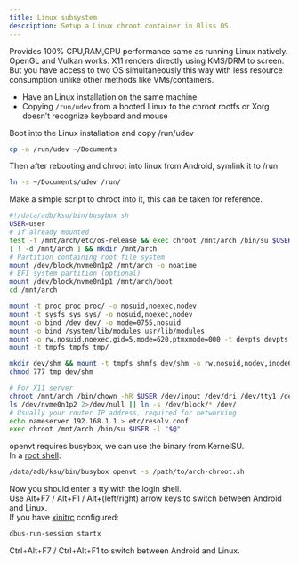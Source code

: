 ```yaml
---
title: Linux subsystem
description: Setup a Linux chroot container in Bliss OS.  
---
```

  
Provides 100% CPU,RAM,GPU performance same as running Linux natively. OpenGL and Vulkan works. X11 renders directly using KMS/DRM to screen.  
But you have access to two OS simultaneously this way with less resource consumption unlike other methods like VMs/containers.

- Have an Linux installation on the same machine.  
- Copying `/run/udev` from a booted Linux to the chroot rootfs or Xorg doesn’t recognize keyboard and mouse  

Boot into the Linux installation and copy /run/udev 

```bash
cp -a /run/udev ~/Documents  
```
Then after rebooting and chroot into linux from Android, symlink it to /run
```bash
ln -s ~/Documents/udev /run/ 
```

Make a simple script to chroot into it, this can be taken for reference.  
```bash title="arch-chroot.sh"
#!/data/adb/ksu/bin/busybox sh
USER=user
# If already mounted
test -f /mnt/arch/etc/os-release && exec chroot /mnt/arch /bin/su $USER -l "$@"
[ ! -d /mnt/arch ] && mkdir /mnt/arch
# Partition containing root file system 
mount /dev/block/nvme0n1p2 /mnt/arch -o noatime
# EFI system partition (optional)
mount /dev/block/nvme0n1p1 /mnt/arch/boot 
cd /mnt/arch

mount -t proc proc proc/ -o nosuid,noexec,nodev
mount -t sysfs sys sys/ -o nosuid,noexec,nodev
mount -o bind /dev dev/ -o mode=0755,nosuid
mount -o bind /system/lib/modules usr/lib/modules
mount -o rw,nosuid,noexec,gid=5,mode=620,ptmxmode=000 -t devpts devpts dev/pts
mount -t tmpfs tmpfs tmp/

mkdir dev/shm && mount -t tmpfs shmfs dev/shm -o rw,nosuid,nodev,inode64
chmod 777 tmp dev/shm

# For X11 server
chroot /mnt/arch /bin/chown -hR $USER /dev/input /dev/dri /dev/tty1 /dev/tty2
ls /dev/nvme0n1p2 2>/dev/null || ln -s /dev/block/* /dev/
# Usually your router IP address, required for networking
echo nameserver 192.168.1.1 > etc/resolv.conf 
exec chroot /mnt/arch /bin/su $USER -l "$@"
```
openvt requires busybox, we can use the binary from KernelSU.  
In a [root shell](../termux):
```bash
/data/adb/ksu/bin/busybox openvt -s /path/to/arch-chroot.sh
```
Now you should enter a tty with the login shell.  
Use Alt+F7 / Alt+F1 / Alt+(left/right) arrow keys to switch between Android and Linux.  
If you have [xinitrc](https://wiki.archlinux.org/title/xinit) configured:
```bash
dbus-run-session startx
```
Ctrl+Alt+F7 / Ctrl+Alt+F1 to switch between Android and Linux.
